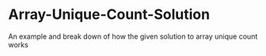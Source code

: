 # Array-Unique-Count-Solution
An example and break down of how the given solution to array unique count works
